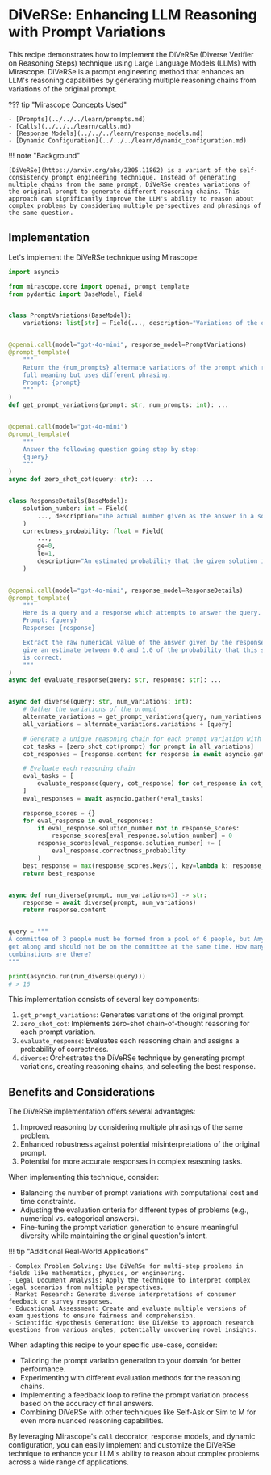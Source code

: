 # DiVeRSe: Enhancing LLM Reasoning with Prompt Variations

This recipe demonstrates how to implement the DiVeRSe (Diverse Verifier on Reasoning Steps) technique using Large Language Models (LLMs) with Mirascope. DiVeRSe is a prompt engineering method that enhances an LLM's reasoning capabilities by generating multiple reasoning chains from variations of the original prompt.

??? tip "Mirascope Concepts Used"

    - [Prompts](../../../learn/prompts.md)
    - [Calls](../../../learn/calls.md)
    - [Response Models](../../../learn/response_models.md)
    - [Dynamic Configuration](../../../learn/dynamic_configuration.md)

!!! note "Background"

    [DiVeRSe](https://arxiv.org/abs/2305.11862) is a variant of the self-consistency prompt engineering technique. Instead of generating multiple chains from the same prompt, DiVeRSe creates variations of the original prompt to generate different reasoning chains. This approach can significantly improve the LLM's ability to reason about complex problems by considering multiple perspectives and phrasings of the same question.

## Implementation

Let's implement the DiVeRSe technique using Mirascope:

```python
import asyncio

from mirascope.core import openai, prompt_template
from pydantic import BaseModel, Field


class PromptVariations(BaseModel):
    variations: list[str] = Field(..., description="Variations of the original prompt")


@openai.call(model="gpt-4o-mini", response_model=PromptVariations)
@prompt_template(
    """
    Return the {num_prompts} alternate variations of the prompt which retain the
    full meaning but uses different phrasing.
    Prompt: {prompt}
    """
)
def get_prompt_variations(prompt: str, num_prompts: int): ...


@openai.call(model="gpt-4o-mini")
@prompt_template(
    """
    Answer the following question going step by step:
    {query}
    """
)
async def zero_shot_cot(query: str): ...


class ResponseDetails(BaseModel):
    solution_number: int = Field(
        ..., description="The actual number given as the answer in a solution."
    )
    correctness_probability: float = Field(
        ...,
        ge=0,
        le=1,
        description="An estimated probability that the given solution is correct from 0.0 to 1.0",
    )


@openai.call(model="gpt-4o-mini", response_model=ResponseDetails)
@prompt_template(
    """
    Here is a query and a response which attempts to answer the query.
    Prompt: {query}
    Response: {response}

    Extract the raw numerical value of the answer given by the response, and also
    give an estimate between 0.0 and 1.0 of the probability that this solution
    is correct.
    """
)
async def evaluate_response(query: str, response: str): ...


async def diverse(query: str, num_variations: int):
    # Gather the variations of the prompt
    alternate_variations = get_prompt_variations(query, num_variations - 1)
    all_variations = alternate_variations.variations + [query]

    # Generate a unique reasoning chain for each prompt variation with CoT
    cot_tasks = [zero_shot_cot(prompt) for prompt in all_variations]
    cot_responses = [response.content for response in await asyncio.gather(*cot_tasks)]

    # Evaluate each reasoning chain
    eval_tasks = [
        evaluate_response(query, cot_response) for cot_response in cot_responses
    ]
    eval_responses = await asyncio.gather(*eval_tasks)

    response_scores = {}
    for eval_response in eval_responses:
        if eval_response.solution_number not in response_scores:
            response_scores[eval_response.solution_number] = 0
        response_scores[eval_response.solution_number] += (
            eval_response.correctness_probability
        )
    best_response = max(response_scores.keys(), key=lambda k: response_scores[k])
    return best_response


async def run_diverse(prompt, num_variations=3) -> str:
    response = await diverse(prompt, num_variations)
    return response.content


query = """
A committee of 3 people must be formed from a pool of 6 people, but Amy and Bob do not
get along and should not be on the committee at the same time. How many viable
combinations are there?
"""

print(asyncio.run(run_diverse(query)))
# > 16
```

This implementation consists of several key components:

1. `get_prompt_variations`: Generates variations of the original prompt.
2. `zero_shot_cot`: Implements zero-shot chain-of-thought reasoning for each prompt variation.
3. `evaluate_response`: Evaluates each reasoning chain and assigns a probability of correctness.
4. `diverse`: Orchestrates the DiVeRSe technique by generating prompt variations, creating reasoning chains, and selecting the best response.

## Benefits and Considerations

The DiVeRSe implementation offers several advantages:

1. Improved reasoning by considering multiple phrasings of the same problem.
2. Enhanced robustness against potential misinterpretations of the original prompt.
3. Potential for more accurate responses in complex reasoning tasks.

When implementing this technique, consider:

- Balancing the number of prompt variations with computational cost and time constraints.
- Adjusting the evaluation criteria for different types of problems (e.g., numerical vs. categorical answers).
- Fine-tuning the prompt variation generation to ensure meaningful diversity while maintaining the original question's intent.

!!! tip "Additional Real-World Applications"

    - Complex Problem Solving: Use DiVeRSe for multi-step problems in fields like mathematics, physics, or engineering.
    - Legal Document Analysis: Apply the technique to interpret complex legal scenarios from multiple perspectives.
    - Market Research: Generate diverse interpretations of consumer feedback or survey responses.
    - Educational Assessment: Create and evaluate multiple versions of exam questions to ensure fairness and comprehension.
    - Scientific Hypothesis Generation: Use DiVeRSe to approach research questions from various angles, potentially uncovering novel insights.

When adapting this recipe to your specific use-case, consider:

- Tailoring the prompt variation generation to your domain for better performance.
- Experimenting with different evaluation methods for the reasoning chains.
- Implementing a feedback loop to refine the prompt variation process based on the accuracy of final answers.
- Combining DiVeRSe with other techniques like Self-Ask or Sim to M for even more nuanced reasoning capabilities.

By leveraging Mirascope's `call` decorator, response models, and dynamic configuration, you can easily implement and customize the DiVeRSe technique to enhance your LLM's ability to reason about complex problems across a wide range of applications.
